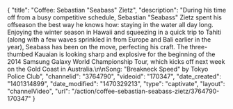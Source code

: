 {
    "title": "Coffee: Sebastian \"Seabass\" Zietz",
    "description": "During his time off from a busy competitive schedule, Sebastian \"Seabass\" Zietz spent his offseason the best way he knows how: staying in the water all day long. Enjoying the winter season in Hawaii and squeezing in a quick trip to Tahiti (along with a few waves sprinkled in from Europe and Bali earlier in the year), Seabass has been on the move, perfecting his craft. The three-thumbed Kauaian is looking sharp and explosive for the beginning of the 2014 Samsung Galaxy World Championship Tour, which kicks off next week on the Gold Coast in Australia.\n\nSong: \"Breakneck Speed\" by Tokyo Police Club",
    "channelid": "3764790",
    "videoid": "170347",
    "date_created": "1401314899",
    "date_modified": "1470329213",
    "type": "captivate",
    "layout": "channelVideo",
    "url": "\/action\/coffee-sebastian-seabass-zietz\/3764790-170347"
}